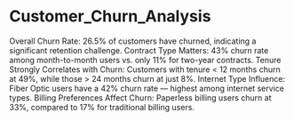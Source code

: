 # Customer_Churn_Analysis
Overall Churn Rate: 26.5% of customers have churned, indicating a significant retention challenge.
Contract Type Matters: 43% churn rate among month-to-month users vs. only 11% for two-year contracts.
Tenure Strongly Correlates with Churn: Customers with tenure < 12 months churn at 49%, while those > 24 months churn at just 8%.
Internet Type Influence: Fiber Optic users have a 42% churn rate — highest among internet service types.
Billing Preferences Affect Churn: Paperless billing users churn at 33%, compared to 17% for traditional billing users.
